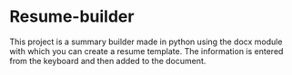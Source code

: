# Resume-builder
This project is a summary builder made in python using 
the docx module with which you can create a resume template.
The information is entered from the keyboard and then added to the document.

